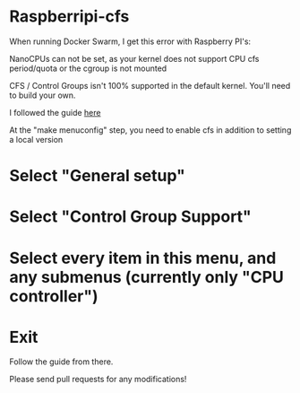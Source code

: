 # Raspberripi-cfs

When running Docker Swarm, I get this error with Raspberry PI's:

NanoCPUs can not be set, as your kernel does not support CPU cfs period/quota or the cgroup is not mounted

CFS / Control Groups isn't 100% supported in the default kernel. You'll need to build your own.

I followed the guide [here](https://www.stephenwagner.com/2020/03/17/how-to-compile-linux-kernel-raspberry-pi-4-raspbian/)

At the "make menuconfig" step, you need to enable cfs in addition to setting a local version

# Select "General setup"
# Select "Control Group Support"
# Select every item in this menu, and any submenus (currently only "CPU controller")
# Exit

Follow the guide from there.

Please send pull requests for any modifications!
